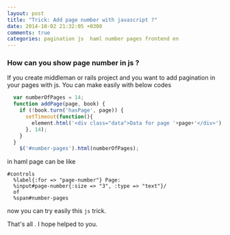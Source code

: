 ```yaml
---
layout: post
title: "Trick: Add page number with javascript ?"
date: 2014-10-02 21:32:05 +0300
comments: true
categories: pagination js  haml number pages frontend en 
---
```


### How can you show page number in js ?

If you create middleman or rails project and you want to add pagination in your pages with js. 
You can make easily with below codes

```js
  var numberOfPages = 14;
  function addPage(page, book) {
    if (!book.turn('hasPage', page)) {
      setTimeout(function(){
        element.html('<div class="data">Data for page '+page+'</div>');
      }, 14);
    }
  }
    $('#number-pages').html(numberOfPages);
```
in haml page can be like 

```haml
#controls
  %label{:for => "page-number"} Page:
  %input#page-number{:size => "3", :type => "text"}/
  of
  %span#number-pages
```

now you can try easily this `js` trick.

That's all .
I hope helped to you.